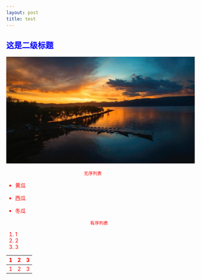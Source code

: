 ```yaml
---
layout: post
title: test
---
```

<font color = blue>

## 这是二级标题

<font color = black>


![](/images/blog/10-27.jpg)

<font color = red>

                                 无序列表

* 黄瓜
* 西瓜
* 冬瓜

                                  有序列表

1. 1
2. 2
3. 3



1|2|3
:---:|:---:|:---:
1|2|3

